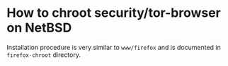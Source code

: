 How to chroot security/tor-browser on NetBSD
============================================

Installation procedure is very similar to `www/firefox` and is
documented in `firefox-chroot` directory.
